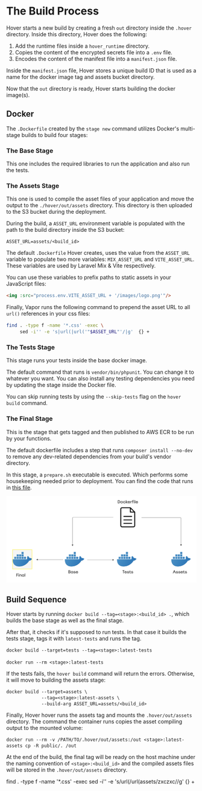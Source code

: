 # The Build Process

Hover starts a new build by creating a fresh `out` directory inside the `.hover` directory. Inside this directory, Hover does the following:

1. Add the runtime files inside a `hover_runtime` directory.
2. Copies the content of the encrypted secrets file into a `.env` file.
3. Encodes the content of the manifest file into a `manifest.json` file.

Inside the `manifest.json` file, Hover stores a unique build ID that is used as a name for the docker image tag and assets bucket directory.

Now that the `out` directory is ready, Hover starts building the docker image(s).

## Docker

The `.Dockerfile` created by the `stage new` command utilizes Docker's multi-stage builds to build four stages:

### The Base Stage

This one includes the required libraries to run the application and also run the tests.

### The Assets Stage

This one is used to compile the asset files of your application and move the output to the `./hover/out/assets` directory. This directory is then uploaded to the S3 bucket during the deployment.

During the build, a `ASSET_URL` environment variable is populated with the path to the build directory inside the S3 bucket:

```
ASSET_URL=assets/<build_id>
```

The default `.Dockerfile` Hover creates, uses the value from the `ASSET_URL` variable to populate two more variables: `MIX_ASSET_URL` and `VITE_ASSET_URL`. These variables are used by Laravel Mix & Vite respectively.

You can use these variables to prefix paths to static assets in your JavaScript files:

```html
<img :src="process.env.VITE_ASSET_URL + '/images/logo.png'"/>
```

Finally, Vapor runs the following command to prepend the asset URL to all `url()` references in your css files:

```bash
find . -type f -name '*.css' -exec \
     sed -i'' -e 's|url(|url('"$ASSET_URL"'/|g'  {} +
```

### The Tests Stage

This stage runs your tests inside the base docker image.

The default command that runs is `vendor/bin/phpunit`. You can change it to whatever you want. You can also install any testing dependencies you need by updating the stage inside the Docker file.

You can skip running tests by using the `--skip-tests` flag on the `hover build` command.

### The Final Stage

This is the stage that gets tagged and then published to AWS ECR to be run by your functions.

The default dockerfile includes a step that runs `composer install --no-dev` to remove any dev-related dependencies from your build's vendor directory.

In this stage, a `prepare.sh` executable is executed. Which performs some housekeeping needed prior to deployment. You can find the code that runs in [this file](/embeds/stubs/hover_runtime/prepare.sh).

![The Dockerfile](images/docker.png)

## Build Sequence

Hover starts by running `docker build --tag=<stage>:<build_id> .`, which builds the base stage as well as the final stage.

After that, it checks if it's supposed to run tests. In that case it builds the tests stage, tags it with `latest-tests` and runs the tag.

```shell
docker build --target=tests --tag=<stage>:latest-tests

docker run --rm <stage>:latest-tests
```

If the tests fails, the `hover build` command will return the errors. Otherwise, it will move to building the assets stage:

```shell
docker build --target=assets \
             --tag=<stage>:latest-assets \
             --build-arg ASSET_URL=assets/<build_id>
```

Finally, Hover hover runs the assets tag and mounts the `.hover/out/assets` directory. The command the container runs copies the asset compiling output to the mounted volume:

```shell
docker run --rm -v /PATH/TO/.hover/out/assets:/out <stage>:latest-assets cp -R public/. /out
```

At the end of the build, the final tag will be ready on the host machine under the naming convention of `<stage>:<build_id>` and the compiled assets files will be stored in the `.hover/out/assets` directory.


find . -type f -name '*.css' -exec sed -i'' -e 's/url(/url(assets\/zxczxc\//g'  {} +
